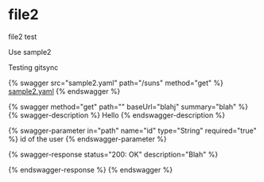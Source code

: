 # file2

file2 test

Use sample2

Testing gitsync

{% swagger src="sample2.yaml" path="/suns" method="get" %}
[sample2.yaml](sample2.yaml)
{% endswagger %}

{% swagger method="get" path="" baseUrl="blahj" summary="blah" %}
{% swagger-description %}
Hello
{% endswagger-description %}

{% swagger-parameter in="path" name="id" type="String" required="true" %}
id of the user
{% endswagger-parameter %}

{% swagger-response status="200: OK" description="Blah" %}

{% endswagger-response %}
{% endswagger %}
